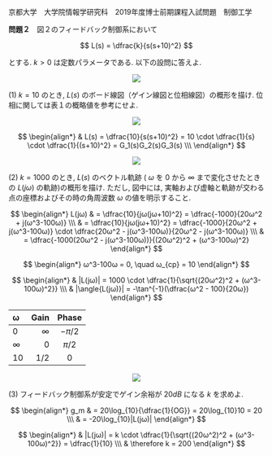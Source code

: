 京都大学　大学院情報学研究科　2019年度博士前期課程入試問題　制御工学

**問題２**　図２のフィードバック制御系において

$$
    L(s) = \dfrac{k}{s(s+10)^2}
$$

とする. $k > 0$ は定数パラメータである. 以下の設問に答えよ.

<p  align="center">
    <img src="https://gcdnb.pbrd.co/images/hgvD1AiIPNEg.png?o=1"/>
</p>

(1) $k=10$ のとき, $L(s)$ のボード線図（ゲイン線図と位相線図）の概形を描け. 位相に関しては表１の概略値を参考にせよ.

<p  align="center">
    <img src="https://gcdnb.pbrd.co/images/GZU4mobs95Ey.png?o=1"/>
</p>

$$
    \begin{align*}
        & L(s) = \dfrac{10}{s(s+10)^2} = 10 \cdot \dfrac{1}{s} \cdot \dfrac{1}{(s+10)^2} = G_1(s)G_2(s)G_3(s) \\\
    \end{align*}
$$

<p  align="center">
    <img src="https://gcdnb.pbrd.co/images/u2o0BsRoAAJ2.png?o=1"/>
</p>



(2) $k = 1000$ のとき, $L(s)$ のベクトル軌跡 ( $ω$ を $0$ から $∞$ まで変化させたときの $L(jω)$ の軌跡)の概形を描け. ただし, 図中には, 実軸および虚軸と軌跡が交わる点の座標およびその時の角周波数 $ω$ の値を明示すること.

$$
    \begin{align*}
        L(jω) & = \dfrac{10}{jω(jω+10)^2} = \dfrac{-1000}{20ω^2 + j(ω^3-100ω)} \\\
        & = \dfrac{10}{jω(jω+10)^2} = \dfrac{-1000}{20ω^2 + j(ω^3-100ω)} \cdot \dfrac{20ω^2 - j(ω^3-100ω)}{20ω^2 - j(ω^3-100ω)} \\\
        & = \dfrac{-1000(20ω^2 - j(ω^3-100ω))}{(20ω^2)^2 + (ω^3-100ω)^2}
    \end{align*}
$$

$$
    \begin{align*}
        ω^3-100ω = 0, \quad ω_{cp} = 10
    \end{align*}
$$

$$
    \begin{align*}
        & |L(jω)| = 1000 \cdot \dfrac{1}{\sqrt{(20ω^2)^2 + (ω^3-100ω)^2}} \\\
        & |\angle{L(jω)}| = -\tan^{-1}(\dfrac{ω^2 - 100}{20ω})
    \end{align*}
$$


<center>

| ω | Gain | Phase |
| :-----| ----: | :----: |
| $0$ | $∞$ | $-π/2$ |
| $∞$ | $0$ | $π/2$ |
| $10$ | $1/2$ | $0$

</center>

<p  align="center">
    <img src="https://gcdnb.pbrd.co/images/gtms2dfocW1h.png?o=1"/>
</p>

(3) フィードバック制御系が安定でゲイン余裕が $20dB$ になる $k$ を求めよ.

$$
    \begin{align*}
        g_m & = 20\log_{10}{\dfrac{1}{OG}} = 20\log_{10}10 = 20 \\\ & = -20\log_{10}|L(jω)|
    \end{align*}
$$

$$
    \begin{align*}
        & |L(jω)| = k \cdot \dfrac{1}{\sqrt{(20ω^2)^2 + (ω^3-100ω)^2}} = \dfrac{1}{10} \\\
        & \therefore k = 200
    \end{align*}
$$